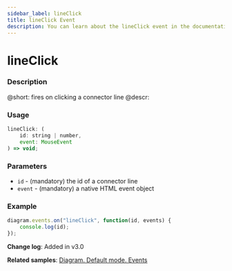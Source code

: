 ```yaml
---
sidebar_label: lineClick
title: lineClick Event
description: You can learn about the lineClick event in the documentation of the DHTMLX JavaScript Diagram library. Browse developer guides and API reference, try out code examples and live demos, and download a free 30-day evaluation version of DHTMLX Diagram.
---
```


# lineClick

### Description

@short: fires on clicking a connector line
@descr:

### Usage

~~~js
lineClick: (
    id: string | number, 
    event: MouseEvent
) => void;
~~~

### Parameters

- `id` - (mandatory) the id of a connector line
- `event` - (mandatory) a native HTML event object

### Example

~~~js
diagram.events.on("lineClick", function(id, events) {
    console.log(id);
});
~~~

**Change log**: Added in v3.0

**Related samples**: [Diagram. Default mode. Events](https://snippet.dhtmlx.com/7h2hgb3g)

